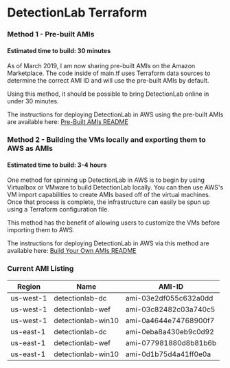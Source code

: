 # DetectionLab Terraform

### Method 1 - Pre-built AMIs

#### Estimated time to build: 30 minutes

As of March 2019, I am now sharing pre-built AMIs on the Amazon Marketplace. The code inside of main.tf uses Terraform data sources to determine the correct AMI ID and will use the pre-built AMIs by default.

Using this method, it should be possible to bring DetectionLab online in under 30 minutes.

The instructions for deploying DetectionLab in AWS using the pre-built AMIs are available here: [Pre-Built AMIs README](./Pre-Built_AMIs.md)

### Method 2 - Building the VMs locally and exporting them to AWS as AMIs

#### Estimated time to build: 3-4 hours

One method for spinning up DetectionLab in AWS is to begin by using Virtualbox or VMware to build DetectionLab locally. You can then use AWS's VM import capabilities to create AMIs based off of the virtual machines. Once that process is complete, the infrastructure can easily be spun up using a Terraform configuration file.

This method has the benefit of allowing users to customize the VMs before importing them to AWS.

The instructions for deploying DetectionLab in AWS via this method are available here: [Build Your Own AMIs README](./VM_to_AMIs.md)


### Current AMI Listing
| Region | Name | AMI-ID |
|--------|------|--------|
| us-west-1 | detectionlab-dc    | ami-03e2df055c632a0dd |
| us-west-1 | detectionlab-wef   | ami-03c82482c03a740c5 |
| us-west-1 | detectionlab-win10 | ami-0a4644e74768900f7 |
| us-east-1 | detectionlab-dc    | ami-0eba8a430eb9c0d92 |
| us-east-1 | detectionlab-wef   | ami-077981880d8b81b6b |
| us-east-1 | detectionlab-win10 | ami-0d1b75d4a41ff0e0a |
